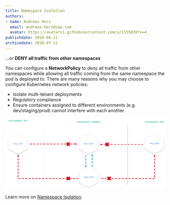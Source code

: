 ```yaml
---
title: Namespace Isolation
authors: 
- name: Andreas Herz
  email: andreas.herz@sap.com
  avatar: https://avatars1.githubusercontent.com/u/1155039?v=4
publishdate: 2018-06-11
archivedate: 2018-07-11
---
```


...or **DENY all traffic from other namespaces**


You can configure a **NetworkPolicy** to deny all traffic from other namespaces while allowing all traffic coming from the same namespace the pod is deployed to. There are many reasons why you may choose to configure Kubernetes network policies:
 - Isolate multi-tenant deployments
 - Regulatory compliance
 - Ensure containers assigned to different environments (e.g. dev/staging/prod) cannot interfere with each another

![](./images/blog-namespaceisolation.png)

Learn more on [Namespace Isolation](https://github.com/gardener/documentation/blob/master/website/documentation/guides/applications/network-isolation/_index.md).